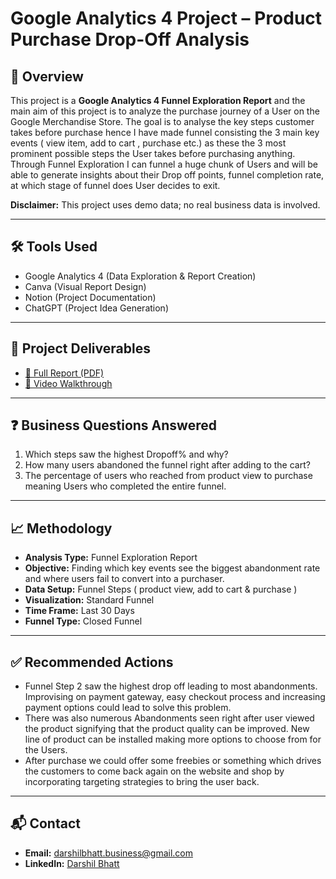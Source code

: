# Google Analytics 4 Project – Product Purchase Drop-Off Analysis

## 📌 Overview
This project is a **Google Analytics 4 Funnel Exploration Report** and the main aim of this project is to analyze the purchase journey of a User on the Google Merchandise Store.
The goal is to analyse the key steps customer takes before purchase hence I have made funnel consisting the 3 main key events ( view item, add to cart , purchase etc.) as these the 3 most prominent possible steps the User takes before purchasing anything. Through Funnel Exploration I can funnel a huge chunk of Users and will be able to generate insights about their Drop off points, funnel completion rate, at which stage of funnel does User decides to exit. 

**Disclaimer:** This project uses demo data; no real business data is involved.

---

## 🛠 Tools Used
- Google Analytics 4 (Data Exploration & Report Creation)  
- Canva (Visual Report Design)  
- Notion (Project Documentation)  
- ChatGPT (Project Idea Generation)

- ---

## 📂 Project Deliverables
- [📑 Full Report (PDF)](Product_Purchase_Drop-Off_Analysis_Report.pdf)
- [🎥 Video Walkthrough](https://drive.google.com/file/d/1iFYnB1DaxIN1Yu1gBgehipnmcSWAd7WM/view?usp=drive_link)

- ---
## ❓ Business Questions Answered
1. Which steps saw the highest Dropoff% and why?
2. How many users abandoned the funnel right after adding to the cart?
3. The percentage of users who reached from product view to purchase meaning Users who completed the entire funnel.

---

## 📈 Methodology
- **Analysis Type:** Funnel Exploration Report
- **Objective:** Finding which key events see the biggest abandonment rate and where users fail to convert into a purchaser.
- **Data Setup:** Funnel Steps ( product view, add to cart & purchase )  
- **Visualization:** Standard Funnel
- **Time Frame:** Last 30 Days
- **Funnel Type:** Closed Funnel

- ---

## ✅ Recommended Actions
- Funnel Step 2 saw the highest drop off leading to most abandonments. Improvising on payment gateway, easy checkout process and increasing payment options could lead to solve this problem.
- There was also numerous Abandonments seen right after user viewed the product signifying that the product quality can be improved. New line of product can be installed making more options to choose from for the Users.
- After purchase we could offer some freebies or something which drives the customers to come back again on the website and shop by incorporating targeting strategies to bring the user back.

- ---

## 📬 Contact
- **Email:** darshilbhatt.business@gmail.com
- **LinkedIn:** [Darshil Bhatt](https://www.linkedin.com/in/darshil-bhatt-a2a6bb22a/)


